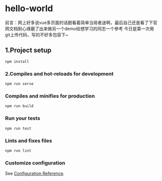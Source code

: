 # hello-world
前言：网上好多说vue多页面的话题看着简单当局者迷啊，最后自己还是看了下官网文档耐心琢磨了出来做另一个demo给想学习的同志一个参考
今日是第一次用git上传代码，写的不好多包容下~
## 1.Project setup
```
npm install
```

### 2.Compiles and hot-reloads for development
```
npm run serve
```

### Compiles and minifies for production
```
npm run build
```

### Run your tests
```
npm run test
```

### Lints and fixes files
```
npm run lint
```

### Customize configuration
See [Configuration Reference](https://cli.vuejs.org/config/).
